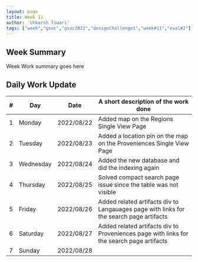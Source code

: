 ```yaml
---
layout: page
title: Week 11
author: 'Utkarsh Tiwari'
tags: ["week","gsoc","gsoc2022","designChallenge1","week#11","eval#2"]
---
```


## Week Summary

Week Work summary goes here 

## Daily Work Update

|\#|Day|Date|A short description of the work done|  
|---	|---	|---	|---	|  
|1   	| Monday 	|   2022/08/22	| Added map on the Regions Single View Page |  
|2   	| Tuesday  	|   2022/08/23	| Added a location pin on the map on the Proveniences Single View Page |  
|3   	| Wednesday |  2022/08/24	| Added the new database and did the indexing again |  
|4   	| Thursday  |   2022/08/25	| Solved compact search page issue since the table was not visible  |  
|5   	| Friday  	|   2022/08/26	| Added related artifacts div to Langauages page with links for the search page artifacts  |  
|6   	| Saturday  |  2022/08/27	| Added related artifacts div to Proveniences page with links for the search page artifacts |  
|7   	| Sunday  	|   2022/08/28	|  |  
